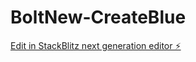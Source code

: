 # BoltNew-CreateBlue

[Edit in StackBlitz next generation editor ⚡️](https://stackblitz.com/~/github.com/zjs-xh/BoltNew-CreateBlue)